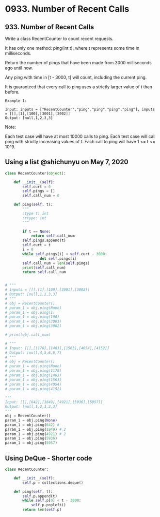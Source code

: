 # 0933. Number of Recent Calls

## 933. Number of Recent Calls

Write a class RecentCounter to count recent requests.

It has only one method: ping\(int t\), where t represents some time in milliseconds.

Return the number of pings that have been made from 3000 milliseconds ago until now.

Any ping with time in \[t - 3000, t\] will count, including the current ping.

It is guaranteed that every call to ping uses a strictly larger value of t than before.

```text
Example 1:

Input: inputs = ["RecentCounter","ping","ping","ping","ping"], inputs = [[],[1],[100],[3001],[3002]]
Output: [null,1,2,3,3]
```

Note:

Each test case will have at most 10000 calls to ping. Each test case will call ping with strictly increasing values of t. Each call to ping will have 1 &lt;= t &lt;= 10^9.

## Using a list @shichunyu on May 7, 2020

```python
class RecentCounter(object):

    def __init__(self):
        self.curt = 0
        self.pings = []
        self.call_num = 0

    def ping(self, t):
        """
        :type t: int
        :rtype: int
        """

        if t == None:
            return self.call_num
        self.pings.append(t) 
        self.curt = t
        i = 0
        while self.pings[i] < self.curt - 3000:
                del self.pings[i]
        self.call_num = len(self.pings)
        print(self.call_num)
        return self.call_num


# """
# inputs = [[],[1],[100],[3001],[3002]]
# Output: [null,1,2,3,3]
# """
# obj = RecentCounter()
# param_1 = obj.ping(None)
# param_1 = obj.ping(1)
# param_1 = obj.ping(100)
# param_1 = obj.ping(3001)
# param_1 = obj.ping(3002)

# print(obj.call_num)

# """
# Input: [[],[1178],[1483],[1563],[4054],[4152]]
# Output: [null,4,5,6,6,7]
# """
# obj = RecentCounter()
# param_1 = obj.ping(None)
# param_1 = obj.ping(1178)
# param_1 = obj.ping(1483)
# param_1 = obj.ping(1563)
# param_1 = obj.ping(4054)
# param_1 = obj.ping(4152)

"""
Input: [[],[642],[1849],[4921],[5936],[5957]]
Output: [null,1,2,1,2,3]
"""
obj = RecentCounter()
param_1 = obj.ping(None)
param_1 = obj.ping(642) # 
param_1 = obj.ping(1849) # 2
param_1 = obj.ping(4921) # 2
param_1 = obj.ping(5936)
param_1 = obj.ping(5957)
```

## Using DeQue - Shorter code

```python
class RecentCounter:

    def __init__(self):
        self.p = collections.deque()        

    def ping(self, t):
        self.p.append(t)
        while self.p[0] < t - 3000:
            self.p.popleft()
        return len(self.p)
```

